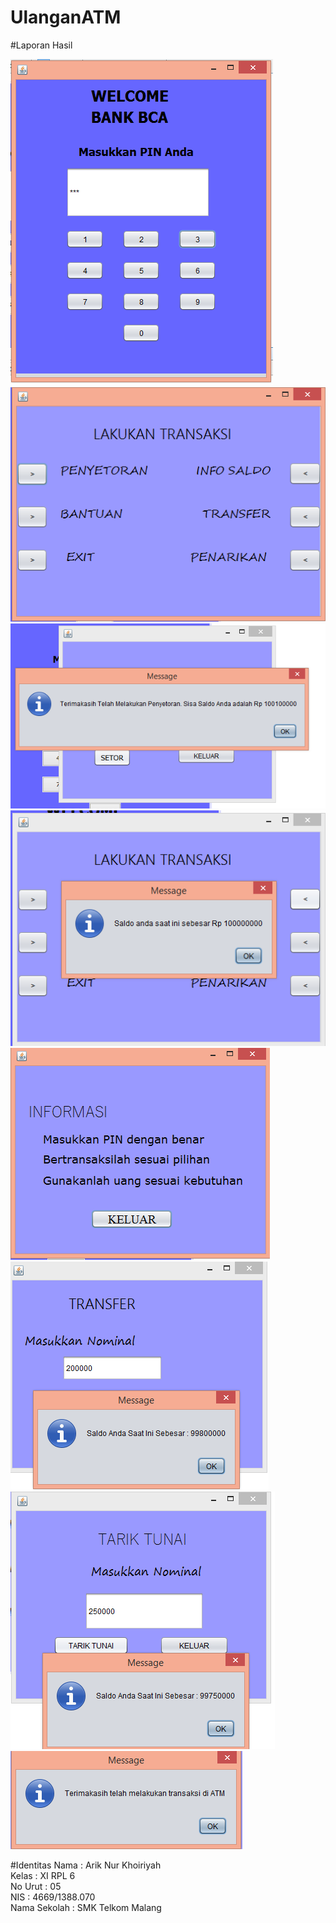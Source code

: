 # UlanganATM
#Laporan Hasil

![Alt text](https://github.com/ariknk/UlanganATM/blob/master/1.PNG)<br>
![Alt text](https://github.com/ariknk/UlanganATM/blob/master/2.PNG)<br>
![Alt text](https://github.com/ariknk/UlanganATM/blob/master/3.PNG)<br>
![Alt text](https://github.com/ariknk/UlanganATM/blob/master/4.PNG)<br>
![Alt text](https://github.com/ariknk/UlanganATM/blob/master/5.PNG)<br>
![Alt text](https://github.com/ariknk/UlanganATM/blob/master/6.PNG)<br>
![Alt text](https://github.com/ariknk/UlanganATM/blob/master/7.PNG)<br>
![Alt text](https://github.com/ariknk/UlanganATM/blob/master/8.PNG)<br>

#Identitas
Nama : Arik Nur Khoiriyah <br>
Kelas : XI RPL 6  <br>
No Urut : 05<br>
NIS : 4669/1388.070 <br>
Nama Sekolah : SMK Telkom Malang
